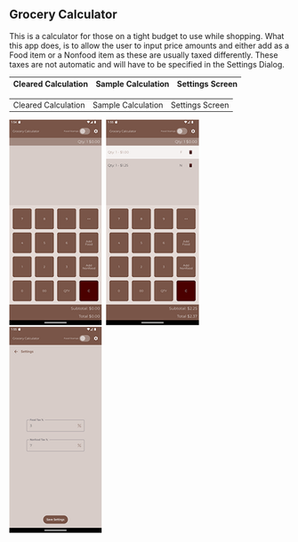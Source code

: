 ## Grocery Calculator

This is a calculator for those on a tight budget to use while shopping. What this app does, is to allow the user to input price amounts and either add as a Food item or a Nonfood item as these are usually taxed differently. These taxes are not automatic and will have to be specified in the Settings Dialog.

|                     Cleared Calculation                      |                      Sample Calculation                      |                           Settings Screen                    |
| :----------------------------------------------------------: | :----------------------------------------------------------: | :----------------------------------------------------------: |

<table width="100%">
  <td>Cleared Calculation </td>
  <td >Sample Calculation</td>
  <td>Settings Screen</td>
</table>

<img src="screenshot_cleared.png" width="33%"/>&nbsp;&nbsp;<img src ="screenshot_smallCalculation.png" width="33%"/>&nbsp;&nbsp;<img src="screenshot_Settings.png" width="33%"/>
